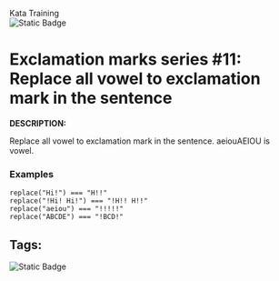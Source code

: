 Kata Training <br>
![Static Badge](https://img.shields.io/badge/8kyu%20-%20black?style=flat&logo=codewars&labelColor=B1361E&color=black)

# Exclamation marks series #11: Replace all vowel to exclamation mark in the sentence

**DESCRIPTION:**

Replace all vowel to exclamation mark in the sentence. aeiouAEIOU is vowel.

### Examples
```
replace("Hi!") === "H!!"
replace("!Hi! Hi!") === "!H!! H!!"
replace("aeiou") === "!!!!!"
replace("ABCDE") === "!BCD!"
```

## Tags:

![Static Badge](https://img.shields.io/badge/fundamentals%20-%20purple?style=plastic)